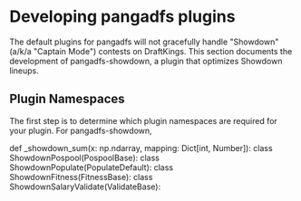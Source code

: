 # Developing pangadfs plugins

The default plugins for pangadfs will not gracefully handle "Showdown" (a/k/a "Captain Mode") contests on DraftKings. This section documents the development of pangadfs-showdown, a plugin that optimizes Showdown lineups.

## Plugin Namespaces

The first step is to determine which plugin namespaces are required for your plugin. For pangadfs-showdown, 


def _showdown_sum(x: np.ndarray, mapping: Dict[int, Number]):
class ShowdownPospool(PospoolBase):
class ShowdownPopulate(PopulateDefault):
class ShowdownFitness(FitnessBase):
class ShowdownSalaryValidate(ValidateBase):
